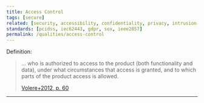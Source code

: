 ```yaml
---
title: Access Control
tags: [secure]
related: [security, accessibility, confidentiality, privacy, intrusion-detection, intrusion-prevention]
standards: [pcidss, iec62443, gdpr, sox, ieee2857]
permalink: /qualities/access-control
---
```




Definition:

>... who is authorized to access to the product (both functionality and data), under what circumstances that access is granted, and to which parts of the product access is allowed.
>
>[Volere+2012, p. 60](/references/#volere)
<hr class="with-no-margin"/>
